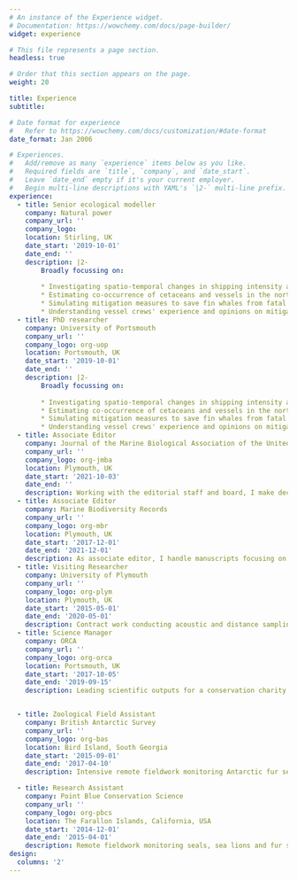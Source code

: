 ```yaml
---
# An instance of the Experience widget.
# Documentation: https://wowchemy.com/docs/page-builder/
widget: experience

# This file represents a page section.
headless: true

# Order that this section appears on the page.
weight: 20

title: Experience
subtitle:

# Date format for experience
#   Refer to https://wowchemy.com/docs/customization/#date-format
date_format: Jan 2006

# Experiences.
#   Add/remove as many `experience` items below as you like.
#   Required fields are `title`, `company`, and `date_start`.
#   Leave `date_end` empty if it's your current employer.
#   Begin multi-line descriptions with YAML's `|2-` multi-line prefix.
experience:
  - title: Senior ecological modeller
    company: Natural power
    company_url: ''
    company_logo: 
    location: Stirling, UK
    date_start: '2019-10-01'
    date_end: ''
    description: |2-
        Broadly focussing on:
        
        * Investigating spatio-temporal changes in shipping intensity and ecological impacts
        * Estimating co-occurrence of cetaceans and vessels in the north-east Atlantic
        * Simulating mitigation measures to save fin whales from fatal collisions
        * Understanding vessel crews' experience and opinions on mitigation measures 
  - title: PhD researcher
    company: University of Portsmouth
    company_url: ''
    company_logo: org-uop
    location: Portsmouth, UK
    date_start: '2019-10-01'
    date_end: ''
    description: |2-
        Broadly focussing on:
        
        * Investigating spatio-temporal changes in shipping intensity and ecological impacts
        * Estimating co-occurrence of cetaceans and vessels in the north-east Atlantic
        * Simulating mitigation measures to save fin whales from fatal collisions
        * Understanding vessel crews' experience and opinions on mitigation measures 
  - title: Associate Editor
    company: Journal of the Marine Biological Association of the United Kingdom
    company_url: ''
    company_logo: org-jmba
    location: Plymouth, UK
    date_start: '2021-10-03'
    date_end: ''
    description: Working with the editorial staff and board, I make decisions on the suitability of marine mammal manuscripts for the journal, and communicate with authors and reviewers. 
  - title: Associate Editor
    company: Marine Biodiversity Records
    company_url: ''
    company_logo: org-mbr
    location: Plymouth, UK
    date_start: '2017-12-01'
    date_end: '2021-12-01'
    description: As associate editor, I handle manuscripts focusing on marine mammal, shark and other marine megafauna distribution. This involves reviewing manuscripts, contact with authors and reviewers, and making publication recommendations.
  - title: Visiting Researcher
    company: University of Plymouth
    company_url: ''
    company_logo: org-plym
    location: Plymouth, UK
    date_start: '2015-05-01'
    date_end: '2020-05-01'
    description: Contract work conducting acoustic and distance sampling analysis extended to supervision of MRes students and manuscript preparation. Student projects focussed on harbour porpoise distribution modelling, ship strike risk for whales, and the response of plankton communities to climate change.
  - title: Science Manager
    company: ORCA
    company_url: ''
    company_logo: org-orca
    location: Portsmouth, UK
    date_start: '2017-10-05'
    date_end: '2019-09-15'
    description: Leading scientific outputs for a conservation charity, I was responsible for the data life-cycle from pre-deployment equipment set-up, collation and database management, follow-up training, mapping, data-analysis and producing accessible and peer-reviewed publications. I fostered and maintained international collaborations, and devised and delivered novel research projects. 


  - title: Zoological Field Assistant
    company: British Antarctic Survey
    company_url: ''
    company_logo: org-bas
    location: Bird Island, South Georgia
    date_start: '2015-09-01'
    date_end: '2017-04-10'
    description: Intensive remote fieldwork monitoring Antarctic fur seals, leopard seals and southern elephant seals in the sub-Antarctic for 18 months. Working as part of a small over-wintering team of four, I helped to maintain the base, managed the laboratory and communication facilities, organised sample exports and assisted colleagues with seabird monitoring. 

  - title: Research Assistant
    company: Point Blue Conservation Science
    company_url: ''
    company_logo: org-pbcs
    location: The Farallon Islands, California, USA
    date_start: '2014-12-01'
    date_end: '2015-04-01'
    description: Remote fieldwork monitoring seals, sea lions and fur seals breeding on the island, and whales and dolphins transiting through the area.
design:
  columns: '2'
---
```

